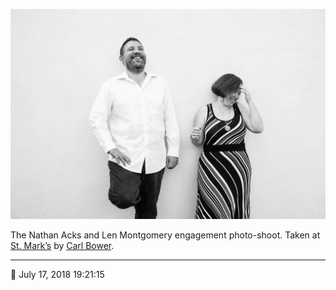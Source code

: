 ![Nathan and Len standing in front of a white wall](assets/07d28a60b9a790ea1421682306de7132.webp)

The Nathan Acks and Len Montgomery engagement photo-shoot. Taken at [St. Mark’s](http://www.stmarkscoffeehouse.com/) by [Carl Bower](http://carlbowerphotos.com/).

- - - -

<span aria-hidden="true">📅</span> July 17, 2018 19:21:15
